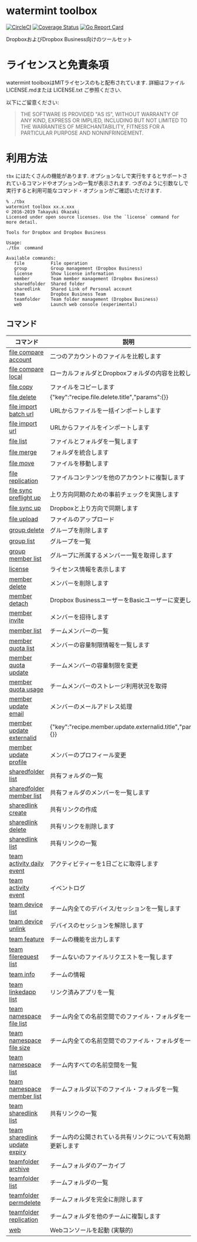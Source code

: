 # watermint toolbox

[![CircleCI](https://circleci.com/gh/watermint/toolbox.svg?style=svg)](https://circleci.com/gh/watermint/toolbox)
[![Coverage Status](https://coveralls.io/repos/github/watermint/toolbox/badge.svg)](https://coveralls.io/github/watermint/toolbox)
[![Go Report Card](https://goreportcard.com/badge/github.com/watermint/toolbox)](https://goreportcard.com/report/github.com/watermint/toolbox)

DropboxおよびDropbox Business向けのツールセット

# ライセンスと免責条項

watermint toolboxはMITライセンスのもと配布されています.
詳細はファイル LICENSE.mdまたは LICENSE.txt ご参照ください.

以下にご留意ください:

> THE SOFTWARE IS PROVIDED "AS IS", WITHOUT WARRANTY OF ANY KIND, EXPRESS OR
IMPLIED, INCLUDING BUT NOT LIMITED TO THE WARRANTIES OF MERCHANTABILITY,
FITNESS FOR A PARTICULAR PURPOSE AND NONINFRINGEMENT.

# 利用方法

`tbx` にはたくさんの機能があります. オプションなしで実行をするとサポートされているコマンドやオプションの一覧が表示されます.
つぎのように引数なしで実行すると利用可能なコマンド・オプションがご確認いただけます.

```
% ./tbx
watermint toolbox xx.x.xxx
© 2016-2019 Takayuki Okazaki
Licensed under open source licenses. Use the `license` command for more detail.

Tools for Dropbox and Dropbox Business

Usage:
./tbx  command

Available commands:
   file          File operation
   group         Group management (Dropbox Business)
   license       Show license information
   member        Team member management (Dropbox Business)
   sharedfolder  Shared folder
   sharedlink    Shared Link of Personal account
   team          Dropbox Business Team
   teamfolder    Team folder management (Dropbox Business)
   web           Launch web console (experimental)
```

## コマンド

| コマンド                                                                           | 説明                                                           |
|------------------------------------------------------------------------------------|----------------------------------------------------------------|
| [file compare account](doc/generated_ja/file-compare-account.md)                   | 二つのアカウントのファイルを比較します                         |
| [file compare local](doc/generated_ja/file-compare-local.md)                       | ローカルフォルダとDropboxフォルダの内容を比較します            |
| [file copy](doc/generated_ja/file-copy.md)                                         | ファイルをコピーします                                         |
| [file delete](doc/generated_ja/file-delete.md)                                     | {"key":"recipe.file.delete.title","params":{}}                 |
| [file import batch url](doc/generated_ja/file-import-batch-url.md)                 | URLからファイルを一括インポートします                          |
| [file import url](doc/generated_ja/file-import-url.md)                             | URLからファイルをインポートします                              |
| [file list](doc/generated_ja/file-list.md)                                         | ファイルとフォルダを一覧します                                 |
| [file merge](doc/generated_ja/file-merge.md)                                       | フォルダを統合します                                           |
| [file move](doc/generated_ja/file-move.md)                                         | ファイルを移動します                                           |
| [file replication](doc/generated_ja/file-replication.md)                           | ファイルコンテンツを他のアカウントに複製します                 |
| [file sync preflight up](doc/generated_ja/file-sync-preflight-up.md)               | 上り方向同期のための事前チェックを実施します                   |
| [file sync up](doc/generated_ja/file-sync-up.md)                                   | Dropboxと上り方向で同期します                                  |
| [file upload](doc/generated_ja/file-upload.md)                                     | ファイルのアップロード                                         |
| [group delete](doc/generated_ja/group-delete.md)                                   | グループを削除します                                           |
| [group list](doc/generated_ja/group-list.md)                                       | グループを一覧                                                 |
| [group member list](doc/generated_ja/group-member-list.md)                         | グループに所属するメンバー一覧を取得します                     |
| [license](doc/generated_ja/license.md)                                             | ライセンス情報を表示します                                     |
| [member delete](doc/generated_ja/member-delete.md)                                 | メンバーを削除します                                           |
| [member detach](doc/generated_ja/member-detach.md)                                 | Dropbox BusinessユーザーをBasicユーザーに変更します            |
| [member invite](doc/generated_ja/member-invite.md)                                 | メンバーを招待します                                           |
| [member list](doc/generated_ja/member-list.md)                                     | チームメンバーの一覧                                           |
| [member quota list](doc/generated_ja/member-quota-list.md)                         | メンバーの容量制限情報を一覧します                             |
| [member quota update](doc/generated_ja/member-quota-update.md)                     | チームメンバーの容量制限を変更                                 |
| [member quota usage](doc/generated_ja/member-quota-usage.md)                       | チームメンバーのストレージ利用状況を取得                       |
| [member update email](doc/generated_ja/member-update-email.md)                     | メンバーのメールアドレス処理                                   |
| [member update externalid](doc/generated_ja/member-update-externalid.md)           | {"key":"recipe.member.update.externalid.title","params":{}}    |
| [member update profile](doc/generated_ja/member-update-profile.md)                 | メンバーのプロフィール変更                                     |
| [sharedfolder list](doc/generated_ja/sharedfolder-list.md)                         | 共有フォルダの一覧                                             |
| [sharedfolder member list](doc/generated_ja/sharedfolder-member-list.md)           | 共有フォルダのメンバーを一覧します                             |
| [sharedlink create](doc/generated_ja/sharedlink-create.md)                         | 共有リンクの作成                                               |
| [sharedlink delete](doc/generated_ja/sharedlink-delete.md)                         | 共有リンクを削除します                                         |
| [sharedlink list](doc/generated_ja/sharedlink-list.md)                             | 共有リンクの一覧                                               |
| [team activity daily event](doc/generated_ja/team-activity-daily-event.md)         | アクティビティーを1日ごとに取得します                          |
| [team activity event](doc/generated_ja/team-activity-event.md)                     | イベントログ                                                   |
| [team device list](doc/generated_ja/team-device-list.md)                           | チーム内全てのデバイス/セッションを一覧します                  |
| [team device unlink](doc/generated_ja/team-device-unlink.md)                       | デバイスのセッションを解除します                               |
| [team feature](doc/generated_ja/team-feature.md)                                   | チームの機能を出力します                                       |
| [team filerequest list](doc/generated_ja/team-filerequest-list.md)                 | チームないのファイルリクエストを一覧します                     |
| [team info](doc/generated_ja/team-info.md)                                         | チームの情報                                                   |
| [team linkedapp list](doc/generated_ja/team-linkedapp-list.md)                     | リンク済みアプリを一覧                                         |
| [team namespace file list](doc/generated_ja/team-namespace-file-list.md)           | チーム内全ての名前空間でのファイル・フォルダを一覧             |
| [team namespace file size](doc/generated_ja/team-namespace-file-size.md)           | チーム内全ての名前空間でのファイル・フォルダを一覧             |
| [team namespace list](doc/generated_ja/team-namespace-list.md)                     | チーム内すべての名前空間を一覧                                 |
| [team namespace member list](doc/generated_ja/team-namespace-member-list.md)       | チームフォルダ以下のファイル・フォルダを一覧                   |
| [team sharedlink list](doc/generated_ja/team-sharedlink-list.md)                   | 共有リンクの一覧                                               |
| [team sharedlink update expiry](doc/generated_ja/team-sharedlink-update-expiry.md) | チーム内の公開されている共有リンクについて有効期限を更新します |
| [teamfolder archive](doc/generated_ja/teamfolder-archive.md)                       | チームフォルダのアーカイブ                                     |
| [teamfolder list](doc/generated_ja/teamfolder-list.md)                             | チームフォルダの一覧                                           |
| [teamfolder permdelete](doc/generated_ja/teamfolder-permdelete.md)                 | チームフォルダを完全に削除します                               |
| [teamfolder replication](doc/generated_ja/teamfolder-replication.md)               | チームフォルダを他のチームに複製します                         |
| [web](doc/generated_ja/web.md)                                                     | Webコンソールを起動 (実験的)                                   |

